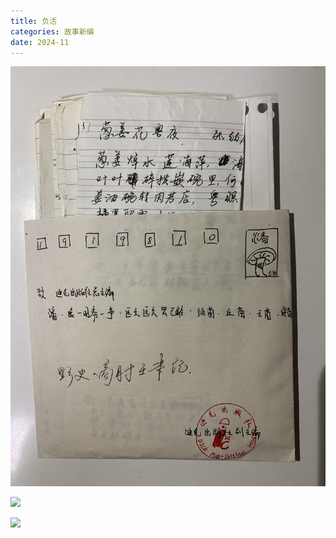 ```yaml
---
title: 负活
categories: 故事新编
date: 2024-11
---
```


![野史](/img/category/unofficial-history/unofficial-history.jpeg)

![](IMG_4883.jpeg)

![](IMG_4884.jpeg)
